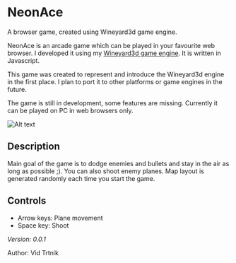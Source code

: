 # NeonAce
A browser game, created using Wineyard3d game engine.

NeonAce is an arcade game which can be played in your favourite web browser. I developed it using my [Wineyard3d game engine](https://github.com/vidtrtnik/Wineyard3d). It is written in Javascript.

This game was created to represent and introduce the Wineyard3d engine in the first place. I plan to port it to other platforms or game engines in the future. 

The game is still in development, some features are missing. Currently it can be played on PC in web browsers only.

![Alt text](/screenshots/NeonAce_scr1.png?raw=true "Neon Ace screenshot")

## Description
Main goal of the game is to dodge enemies and bullets and stay in the air as long as possible ;). You can also shoot enemy planes. Map layout is generated randomly each time you start the game. 

## Controls
- Arrow keys: Plane movement
- Space key: Shoot


<i>Version: 0.0.1</i>

Author: Vid Trtnik
